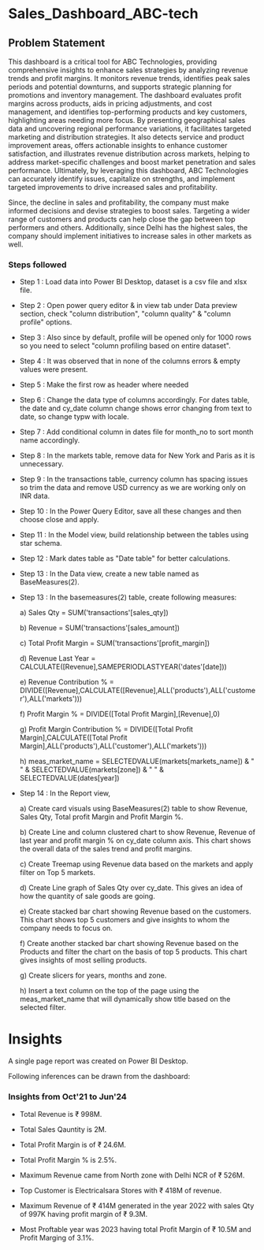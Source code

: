 # Sales_Dashboard_ABC-tech

## Problem Statement

This dashboard is a critical tool for ABC Technologies, providing comprehensive insights to enhance sales strategies by analyzing revenue trends and profit margins. It monitors revenue trends, identifies peak sales periods and potential downturns, and supports strategic planning for promotions and inventory management. The dashboard evaluates profit margins across products, aids in pricing adjustments, and cost management, and identifies top-performing products and key customers, highlighting areas needing more focus. By presenting geographical sales data and uncovering regional performance variations, it facilitates targeted marketing and distribution strategies. It also detects service and product improvement areas, offers actionable insights to enhance customer satisfaction, and illustrates revenue distribution across markets, helping to address market-specific challenges and boost market penetration and sales performance. Ultimately, by leveraging this dashboard, ABC Technologies can accurately identify issues, capitalize on strengths, and implement targeted improvements to drive increased sales and profitability.

Since, the decline in sales and profitability, the company must make informed decisions and devise strategies to boost sales. Targeting a wider range of customers and products can help close the gap between top performers and others. Additionally, since Delhi has the highest sales, the company should implement initiatives to increase sales in other markets as well.


### Steps followed 

- Step 1 : Load data into Power BI Desktop, dataset is a csv file and xlsx file.
- Step 2 : Open power query editor & in view tab under Data preview section, check "column distribution", "column quality" & "column profile" options.
- Step 3 : Also since by default, profile will be opened only for 1000 rows so you need to select "column profiling based on entire dataset".
- Step 4 : It was observed that in none of the columns errors & empty values were present.
- Step 5 : Make the first row as header where needed
- Step 6 : Change the data type of columns accordingly. For dates table, the date and cy_date column change shows error changing from text to date, so change typw with locale.
- Step 7 : Add conditional column in dates file for month_no to sort month name accordingly. 
- Step 8 : In the markets table, remove data for New York and Paris as it is unnecessary.
- Step 9 : In the transactions table, currency column has spacing issues so trim the data and remove USD currency as we are working only on INR data.
- Step 10 : In the Power Query Editor, save all these changes and then choose close and apply.
- Step 11 : In the Model view, build relationship between the tables using star schema.
- Step 12 : Mark dates table as "Date table" for better calculations.
- Step 13 : In the Data view, create a new table named as BaseMeasures(2).
- Step 13 : In the basemeasures(2) table, create following measures:
    
    a) Sales Qty = SUM('transactions'[sales_qty])
    
    b) Revenue = SUM('transactions'[sales_amount])

    c) Total Profit Margin = SUM('transactions'[profit_margin])

    d) Revenue Last Year = CALCULATE([Revenue],SAMEPERIODLASTYEAR('dates'[date]))

    e) Revenue Contribution % = DIVIDE([Revenue],CALCULATE([Revenue],ALL('products'),ALL('customer'),ALL('markets')))

    f) Profit Margin % = DIVIDE([Total Profit Margin],[Revenue],0)

    g) Profit Margin Contribution % = DIVIDE([Total Profit Margin],CALCULATE([Total Profit Margin],ALL('products'),ALL('customer'),ALL('markets')))

    h) meas_market_name = SELECTEDVALUE(markets[markets_name]) & " " & SELECTEDVALUE(markets[zone]) & " " & SELECTEDVALUE(dates[year])

- Step 14 : In the Report view, 
  
  a) Create card visuals using BaseMeasures(2) table to show Revenue, Sales Qty, Total profit Margin and Profit Margin %.

  b) Create Line and column clustered chart to show Revenue, Revenue of last year and profit margin % on cy_date column axis. This chart shows the overall data of the sales trend and profit margins.

  c) Create Treemap using Revenue data based on the markets and apply filter on Top 5 markets.

  d) Create Line graph of Sales Qty over cy_date. This gives an idea of how the quantity of sale goods are going.

  e) Create stacked bar chart showing Revenue based on the customers. This chart shows top 5 customers and give insights to whom the company needs to focus on.

  f) Create another stacked bar chart showing Revenue based on the Products and filter the chart on the basis of top 5 products. This chart gives insights of most selling products.

  g) Create slicers for years, months and zone.

  h) Insert a text column on the top of the page using the meas_market_name that will dynamically show title based on the selected filter.


# Insights

A single page report was created on Power BI Desktop.

Following inferences can be drawn from the dashboard:
### Insights from Oct'21 to Jun'24

 * Total Revenue is ₹ 998M.

 * Total Sales Qauntity is 2M.

 * Total Profit Margin is of ₹ 24.6M.

 * Total Profit Margin % is 2.5%.

 * Maximum Revenue came from North zone with Delhi NCR of ₹ 526M.

 * Top Customer is Electricalsara Stores with ₹ 418M of revenue.

 * Maximum Revenue of ₹ 414M generated in the year 2022 with sales Qty of 997K having profit margin of ₹ 9.3M.

 * Most Proftable year was 2023 having total Profit Margin of ₹ 10.5M and Profit Marging of 3.1%.





